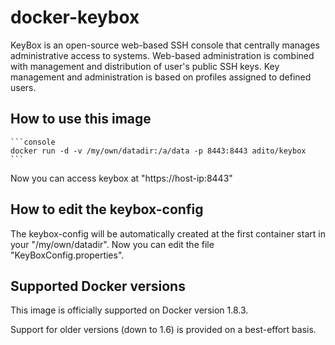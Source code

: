 # docker-keybox
KeyBox is an open-source web-based SSH console that centrally manages administrative access to systems.
Web-based administration is combined with management and distribution of user's public SSH keys.
Key management and administration is based on profiles assigned to defined users.


## How to use this image

	```console
	docker run -d -v /my/own/datadir:/a/data -p 8443:8443 adito/keybox
	```
Now you can access keybox at  "https://host-ip:8443"

## How to edit the keybox-config

The keybox-config will be automatically created at the first container start in your "/my/own/datadir".
Now you can edit the file "KeyBoxConfig.properties".

## Supported Docker versions

This image is officially supported on Docker version 1.8.3.

Support for older versions (down to 1.6) is provided on a best-effort basis.


